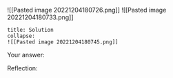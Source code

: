 
![[Pasted image 20221204180726.png]]
![[Pasted image 20221204180733.png]]
```ad-note
title: Solution
collapse:
![[Pasted image 20221204180745.png]]

```

Your answer:

Reflection:
